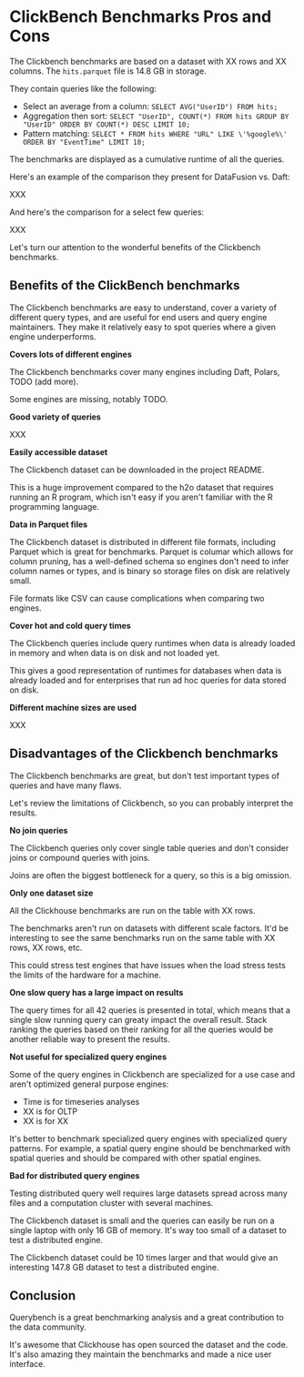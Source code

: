 # ClickBench Benchmarks Pros and Cons

The Clickbench benchmarks are based on a dataset with XX rows and XX columns.  The `hits.parquet` file is 14.8 GB in storage.

They contain queries like the following:

* Select an average from a column: `SELECT AVG("UserID") FROM hits;`
* Aggregation then sort: `SELECT "UserID", COUNT(*) FROM hits GROUP BY "UserID" ORDER BY COUNT(*) DESC LIMIT 10;`
* Pattern matching: `SELECT * FROM hits WHERE "URL" LIKE \'%google%\' ORDER BY "EventTime" LIMIT 10;`

The benchmarks are displayed as a cumulative runtime of all the queries.

Here's an example of the comparison they present for DataFusion vs. Daft:

XXX

And here's the comparison for a select few queries:

XXX

Let's turn our attention to the wonderful benefits of the Clickbench benchmarks.

## Benefits of the ClickBench benchmarks

The Clickbench benchmarks are easy to understand, cover a variety of different query types, and are useful for end users and query engine maintainers.  They make it relatively easy to spot queries where a given engine underperforms.

**Covers lots of different engines**

The Clickbench benchmarks cover many engines including Daft, Polars, TODO (add more).

Some engines are missing, notably TODO.

**Good variety of queries**

XXX

**Easily accessible dataset**

The Clickbench dataset can be downloaded in the project README.

This is a huge improvement compared to the h2o dataset that requires running an R program, which isn't easy if you aren't familiar with the R programming language.

**Data in Parquet files**

The Clickbench dataset is distributed in different file formats, including Parquet which is great for benchmarks.  Parquet is columar which allows for column pruning, has a well-defined schema so engines don't need to infer column names or types, and is binary so storage files on disk are relatively small.

File formats like CSV can cause complications when comparing two engines.

**Cover hot and cold query times**

The Clickbench queries include query runtimes when data is already loaded in memory and when data is on disk and not loaded yet.

This gives a good representation of runtimes for databases when data is already loaded and for enterprises that run ad hoc queries for data stored on disk.

**Different machine sizes are used**

XXX

## Disadvantages of the Clickbench benchmarks

The Clickbench benchmarks are great, but don't test important types of queries and have many flaws.

Let's review the limitations of Clickbench, so you can probably interpret the results.

**No join queries**

The Clickbench queries only cover single table queries and don't consider joins or compound queries with joins.

Joins are often the biggest bottleneck for a query, so this is a big omission.

**Only one dataset size**

All the Clickhouse benchmarks are run on the table with XX rows.

The benchmarks aren't run on datasets with different scale factors.  It'd be interesting to see the same benchmarks run on the same table with XX rows, XX rows, etc.

This could stress test engines that have issues when the load stress tests the limits of the hardware for a machine.

**One slow query has a large impact on results**

The query times for all 42 queries is presented in total, which means that a single slow running query can greaty impact the overall result.  Stack ranking the queries based on their ranking for all the queries would be another reliable way to present the results.

**Not useful for specialized query engines**

Some of the query engines in Clickbench are specialized for a use case and aren't optimized general purpose engines:

* Time is for timeseries analyses
* XX is for OLTP
* XX is for XX

It's better to benchmark specialized query engines with specialized query patterns.  For example, a spatial query engine should be benchmarked with spatial queries and should be compared with other spatial engines.

**Bad for distributed query engines**

Testing distributed query well requires large datasets spread across many files and a computation cluster with several machines.

The Clickbench dataset is small and the queries can easily be run on a single laptop with only 16 GB of memory.  It's way too small of a dataset to test a distributed engine.

The Clickbench dataset could be 10 times larger and that would give an interesting 147.8 GB dataset to test a distributed engine.

## Conclusion

Querybench is a great benchmarking analysis and a great contribution to the data community.

It's awesome that Clickhouse has open sourced the dataset and the code.  It's also amazing they maintain the benchmarks and made a nice user interface.
